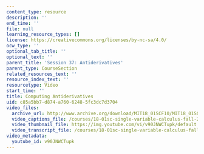 ```yaml
---
content_type: resource
description: ''
end_time: ''
file: null
learning_resource_types: []
license: https://creativecommons.org/licenses/by-nc-sa/4.0/
ocw_type: ''
optional_tab_title: ''
optional_text: ''
parent_title: 'Session 37: Antiderivatives'
parent_type: CourseSection
related_resources_text: ''
resource_index_text: ''
resourcetype: Video
start_time: ''
title: Computing Antiderivatives
uid: c85a5bb7-d874-a760-6248-5fc3dc7d3704
video_files:
  archive_url: http://www.archive.org/download/MIT18_01SCF10/MIT18_01SCF10Rec_31_300k.mp4
  video_captions_file: /courses/18-01sc-single-variable-calculus-fall-2010/6a563275f36850578b6f42631f6494d0_v90JNWCTupk.vtt
  video_thumbnail_file: https://img.youtube.com/vi/v90JNWCTupk/default.jpg
  video_transcript_file: /courses/18-01sc-single-variable-calculus-fall-2010/2e434c3677677b51cba29e31b12e44c7_v90JNWCTupk.pdf
video_metadata:
  youtube_id: v90JNWCTupk
---
```


